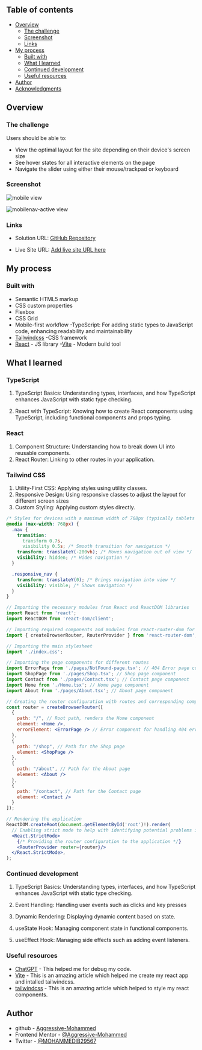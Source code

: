 ## Table of contents


- [Overview](#overview)
  - [The challenge](#the-challenge)
  - [Screenshot](#screenshot)
  - [Links](#links)
- [My process](#my-process)
  - [Built with](#built-with)
  - [What I learned](#what-i-learned)
  - [Continued development](#continued-development)
  - [Useful resources](#useful-resources)
- [Author](#author)
- [Acknowledgments](#acknowledgments)

## Overview

### The challenge

Users should be able to:

- View the optimal layout for the site depending on their device's screen size
- See hover states for all interactive elements on the page
- Navigate the slider using either their mouse/trackpad or keyboard

### Screenshot

![mobile view](./src/assets/mobile_view.png)

![mobilenav-active view ](./src/assets/mobile_view_nav-active.png)
### Links

- Solution URL: [GitHub Repository](https://github.com/Aggressive-Mohammed/room-home-page)

- Live Site URL: [Add live site URL here](https://your-live-site-url.com)

## My process

### Built with

- Semantic HTML5 markup
- CSS custom properties
- Flexbox
- CSS Grid
- Mobile-first workflow
  -TypeScript: For adding static types to JavaScript code, enhancing readability and maintainability
- [Tailwindcss](https://tailwindcss.com/) -CSS framework
- [React](https://reactjs.org/) - JS library -[Vite](https://vitejs.dev/) - Modern build tool

## What I learned

### TypeScript

1. TypeScript Basics: Understanding types, interfaces, and how TypeScript enhances JavaScript with static type checking.

2. React with TypeScript: Knowing how to create React components using TypeScript, including functional components and props typing.

### React

1. Component Structure: Understanding how to break down UI into reusable components.
2. React Router: Linking to other routes in your application.

### Tailwind CSS

1. Utility-First CSS: Applying styles using utility classes.
2. Responsive Design: Using responsive classes to adjust the layout for different screen sizes
3. Custom Styling: Applying custom styles directly.

```css
/* Styles for devices with a maximum width of 768px (typically tablets and smaller devices) */
@media (max-width: 768px) {
  .nav {
    transition:
      transform 0.7s,
      visibility 0.5s; /* Smooth transition for navigation */
    transform: translateY(-200vh); /* Moves navigation out of view */
    visibility: hidden; /* Hides navigation */
  }

  .responsive_nav {
    transform: translateY(0); /* Brings navigation into view */
    visibility: visible; /* Shows navigation */
  }
}
```

```jsx
// Importing the necessary modules from React and ReactDOM libraries
import React from 'react';
import ReactDOM from 'react-dom/client';

// Importing required components and modules from react-router-dom for routing
import { createBrowserRouter, RouterProvider } from 'react-router-dom';

// Importing the main stylesheet
import './index.css';

// Importing the page components for different routes
import ErrorPage from './pages/NotFound-page.tsx'; // 404 Error page component
import ShopPage from './pages/Shop.tsx'; // Shop page component
import Contact from './pages/Contact.tsx'; // Contact page component
import Home from './Home.tsx'; // Home page component
import About from './pages/About.tsx'; // About page component

// Creating the router configuration with routes and corresponding components
const router = createBrowserRouter([
  {
    path: "/", // Root path, renders the Home component
    element: <Home />,
    errorElement: <ErrorPage /> // Error component for handling 404 errors
  },
  {
    path: "/shop", // Path for the Shop page
    element: <ShopPage />
  },
  {
    path: "/about", // Path for the About page
    element: <About />
  },
  {
    path: "/contact", // Path for the Contact page
    element: <Contact />
  }
]);

// Rendering the application
ReactDOM.createRoot(document.getElementById('root')!).render(
  // Enabling strict mode to help with identifying potential problems in an application
  <React.StrictMode>
    {/* Providing the router configuration to the application */}
    <RouterProvider router={router}/>
  </React.StrictMode>,
);

```

### Continued development

1. TypeScript Basics: Understanding types, interfaces, and how TypeScript enhances JavaScript with static type checking.

2. Event Handling: Handling user events such as clicks and key presses

3. Dynamic Rendering: Displaying dynamic content based on state.

4. useState Hook: Managing component state in functional components.

5. useEffect Hook: Managing side effects such as adding event listeners.

### Useful resources

- [ChatGPT](https://chat.openai.com/) - This helped me for debug my code.
- [Vite](https://vitejs.dev/guide/) - This is an amazing article which helped me create my react app and intalled tailwindcss.
- [tailwindcss](https://tailwindcss.com/) - This is an amazing article which helped to style my react components.

## Author

- github - [Aggressive-Mohammed](https://github.com/Aggressive-Mohammed)
- Frontend Mentor - [@Aggressive-Mohammed](https://www.frontendmentor.io/profile/Aggressive-Mohammed)
- Twitter - [@MOHAMMEDIB29567](https://www.twitter.com/MOHAMMEDIB29567)
